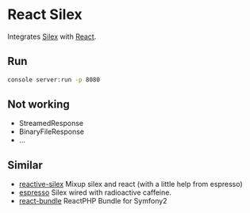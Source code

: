# React Silex
Integrates [Silex](https://github.com/silexphp/Silex/tree/master) with [React](https://github.com/reactphp).

## Run
```bash
console server:run -p 8080
```

## Not working
- StreamedResponse
- BinaryFileResponse
- ...

## Similar
- [reactive-silex](https://github.com/kpacha/reactive-silex) Mixup silex and react (with a little help from espresso)
- [espresso](https://github.com/reactphp/espresso) Silex wired with radioactive caffeine.
- [react-bundle](https://github.com/jogaram/react-bundle) ReactPHP Bundle for Symfony2
